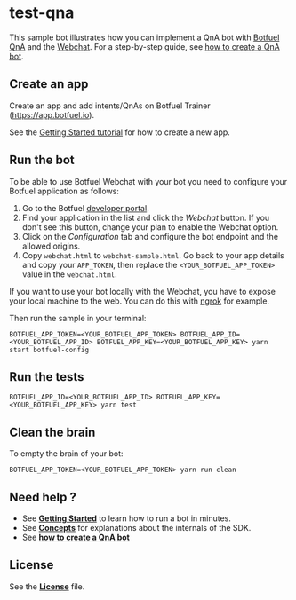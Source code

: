 # test-qna

This sample bot illustrates how you can implement a QnA bot with [Botfuel QnA](https://docs.botfuel.io/qna/overview) and the [Webchat](https://docs.botfuel.io/webchat/overview). For a step-by-step guide, see [how to create a QnA bot](https://docs.botfuel.io/qna/howto-qna).

## Create an app

Create an app and add intents/QnAs on Botfuel Trainer (https://app.botfuel.io).

See the [Getting Started tutorial](https://docs.botfuel.io/platform/tutorials/getting-started) for how to create a new app.

## Run the bot

To be able to use Botfuel Webchat with your bot you need to configure your Botfuel application as follows:

1.  Go to the Botfuel [developer portal](https://app.botfuel.io/apps).
2.  Find your application in the list and click the _Webchat_ button. If you don't see this button, change your plan to enable the Webchat option.
3.  Click on the _Configuration_ tab and configure the bot endpoint and the allowed origins.
4.  Copy `webchat.html` to `webchat-sample.html`. Go back to your app details and copy your `APP_TOKEN`, then replace the `<YOUR_BOTFUEL_APP_TOKEN>` value in the `webchat.html`.

If you want to use your bot locally with the Webchat, you have to expose your local machine to the web. You can do this with [ngrok](https://ngrok.com/) for example.

Then run the sample in your terminal:

```shell
BOTFUEL_APP_TOKEN=<YOUR_BOTFUEL_APP_TOKEN> BOTFUEL_APP_ID=<YOUR_BOTFUEL_APP_ID> BOTFUEL_APP_KEY=<YOUR_BOTFUEL_APP_KEY> yarn start botfuel-config
```

## Run the tests

```shell
BOTFUEL_APP_ID=<YOUR_BOTFUEL_APP_ID> BOTFUEL_APP_KEY=<YOUR_BOTFUEL_APP_KEY> yarn test
```

## Clean the brain

To empty the brain of your bot:

```shell
BOTFUEL_APP_TOKEN=<YOUR_BOTFUEL_APP_TOKEN> yarn run clean
```

## Need help ?

* See [**Getting Started**](https://docs.botfuel.io/platform/tutorials/getting-started) to learn how to run a bot in minutes.
* See [**Concepts**](https://docs.botfuel.io/platform/concepts) for explanations about the internals of the SDK.
* See [**how to create a QnA bot**](https://docs.botfuel.io/qna/howto-qna)

## License

See the [**License**](LICENSE.md) file.

